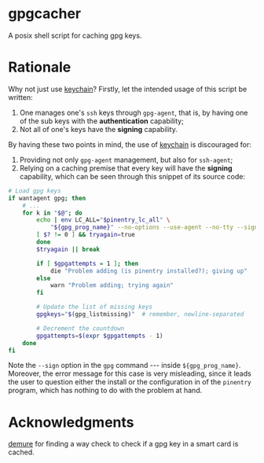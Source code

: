 # gpgcacher

A posix shell script for caching gpg keys.

# Rationale
Why not just use [keychain](https://www.funtoo.org/Funtoo:Keychain)? Firstly,
let the intended usage of this script be written:

1. One manages one's `ssh` keys through `gpg-agent`, that is, by having one of
   the sub keys with the **authentication** capability;
2. Not all of one's keys have the **signing** capability.

By having these two points in mind, the use of
[keychain](https://www.funtoo.org/Funtoo:Keychain) is discouraged for:

1. Providing not only `gpg-agent` management, but also for `ssh-agent`;
2. Relying on a caching premise that every key will have the **signing**
   capability, which can be seen through this snippet of its source code:

```sh
# Load gpg keys
if wantagent gpg; then
	# ...
	for k in "$@"; do
		echo | env LC_ALL="$pinentry_lc_all" \
			"${gpg_prog_name}" --no-options --use-agent --no-tty --sign --local-user "$k" -o- >/dev/null 2>&1
		[ $? != 0 ] && tryagain=true
		done
		$tryagain || break

		if [ $gpgattempts = 1 ]; then
			die "Problem adding (is pinentry installed?); giving up"
		else
			warn "Problem adding; trying again"
		fi

		# Update the list of missing keys
		gpgkeys="$(gpg_listmissing)"  # remember, newline-separated

		# Decrement the countdown
		gpgattempts=$(expr $gpgattempts - 1)
	done
fi
```

Note the `--sign` option in the `gpg` command --- inside `${gpg_prog_name}`.
Moreover, the error message for this case is very misleading, since it leads the
user to question either the install or the configuration in of the `pinentry`
program, which has nothing to do with the problem at hand.

# Acknowledgments
[demure](https://demu.red/blog/2017/03/how-to-check-if-your-smartcards-gpg-key-is-in-cache-part-3/)
for finding a way check to check if a gpg key in a smart card is cached.
